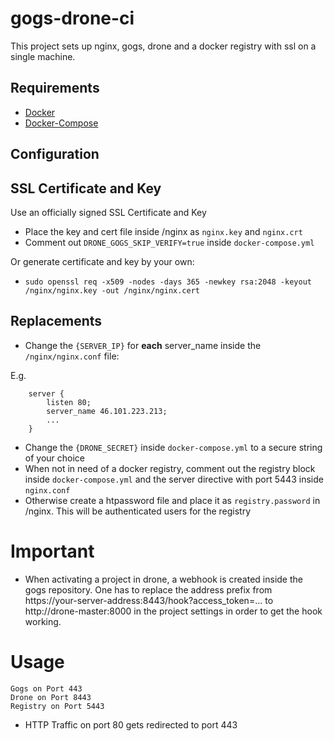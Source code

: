 # gogs-drone-ci

This project sets up nginx, gogs, drone and a docker registry with ssl on a single machine.

## Requirements

* [Docker](https://docs.docker.com/engine/installation/linux/)
* [Docker-Compose](https://docs.docker.com/compose/install/)

## Configuration

## SSL Certificate and Key

Use an officially signed SSL Certificate and Key
* Place the key and cert file inside /nginx as `nginx.key` and `nginx.crt`
* Comment out `DRONE_GOGS_SKIP_VERIFY=true` inside `docker-compose.yml`

Or generate certificate and key by your own:
* `sudo openssl req -x509 -nodes -days 365 -newkey rsa:2048 -keyout /nginx/nginx.key -out /nginx/nginx.cert`

## Replacements
* Change the `{SERVER_IP}` for **each** server_name inside the `/nginx/nginx.conf` file:

E.g. 
```
    server {
        listen 80;
        server_name 46.101.223.213;
        ...
    }
```

* Change the `{DRONE_SECRET}` inside `docker-compose.yml` to a secure string of your choice
* When not in need of a docker registry, comment out the registry block inside `docker-compose.yml` and the server directive with port 5443 inside `nginx.conf`
* Otherwise create a htpassword file and place it as `registry.password` in /nginx. This will be authenticated users for the registry

# Important

* When activating a project in drone, a webhook is created inside the gogs repository. One has to replace the address prefix from https://your-server-address:8443/hook?access_token=... to http://drone-master:8000 in the project settings in order to get the hook working.


# Usage
```
Gogs on Port 443
Drone on Port 8443
Registry on Port 5443
```
* HTTP Traffic on port 80 gets redirected to port 443
